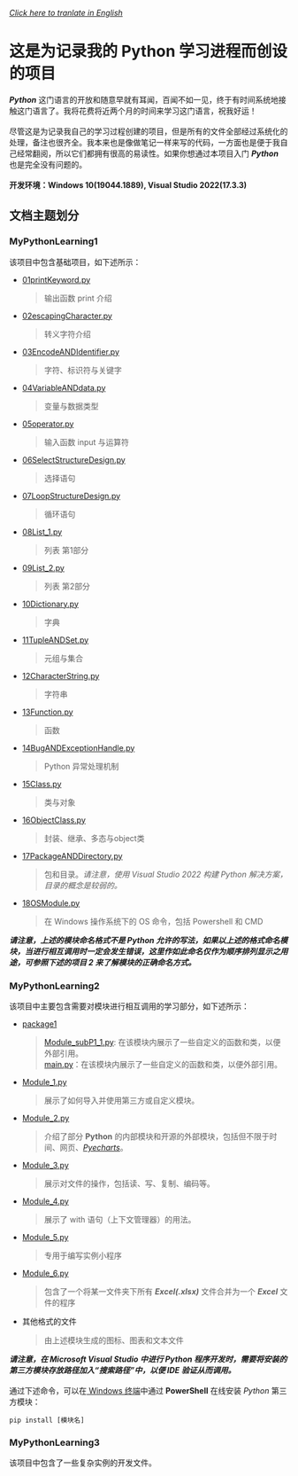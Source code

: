 [*Click here to tranlate in English* ](https://github.com/MongooseOrion/MyPythonLearning/blob/master/README_EN.md)
# 这是为记录我的 Python 学习进程而创设的项目
***Python*** 这门语言的开放和随意早就有耳闻，百闻不如一见，终于有时间系统地接触这门语言了。我将花费将近两个月的时间来学习这门语言，祝我好运！<br><br>
尽管这是为记录我自己的学习过程创建的项目，但是所有的文件全部经过系统化的处理，备注也很齐全。我本来也是像做笔记一样来写的代码，一方面也是便于我自己经常翻阅，所以它们都拥有很高的易读性。如果你想通过本项目入门 ***Python*** 也是完全没有问题的。<br><br>
**开发环境：Windows 10(19044.1889), Visual Studio 2022(17.3.3)**
## 文档主题划分
### MyPythonLearning1
该项目中包含基础项目，如下述所示：<br>
* [01printKeyword.py](https://github.com/MongooseOrion/MyPythonLearning/blob/master/MyPythonLearning1/01printKeyword.py)
  > 输出函数 print 介绍
* [02escapingCharacter.py](https://github.com/MongooseOrion/MyPythonLearning/blob/master/MyPythonLearning1/02escapingCharacter.py)
  > 转义字符介绍
* [03EncodeANDIdentifier.py](https://github.com/MongooseOrion/MyPythonLearning/blob/master/MyPythonLearning1/03EncodeANDIdentifier.py)
  > 字符、标识符与关键字
* [04VariableANDdata.py](https://github.com/MongooseOrion/MyPythonLearning/blob/master/MyPythonLearning1/04VariableANDdata.py)
  > 变量与数据类型
* [05operator.py](https://github.com/MongooseOrion/MyPythonLearning/blob/master/MyPythonLearning1/05operator.py)
  > 输入函数 input 与运算符
* [06SelectStructureDesign.py](https://github.com/MongooseOrion/MyPythonLearning/blob/master/MyPythonLearning1/06SelectStructureDesign.py)
  > 选择语句
* [07LoopStructureDesign.py](https://github.com/MongooseOrion/MyPythonLearning/blob/master/MyPythonLearning1/07LoopStructureDesign.py)
  > 循环语句
* [08List_1.py](https://github.com/MongooseOrion/MyPythonLearning/blob/master/08List_1.py)
  > 列表 第1部分
* [09List_2.py](https://github.com/MongooseOrion/MyPythonLearning/blob/master/MyPythonLearning1/09List_2.py)
  > 列表 第2部分
* [10Dictionary.py](https://github.com/MongooseOrion/MyPythonLearning/blob/master/MyPythonLearning1/10Dictionary.py)
  > 字典
* [11TupleANDSet.py](https://github.com/MongooseOrion/MyPythonLearning/blob/master/MyPythonLearning1/11TupleANDSet.py)
  > 元组与集合
* [12CharacterString.py](https://github.com/MongooseOrion/MyPythonLearning/blob/master/MyPythonLearning1/12CharacterString.py)
  > 字符串
* [13Function.py](https://github.com/MongooseOrion/MyPythonLearning/blob/master/MyPythonLearning1/13Function.py)
  > 函数
* [14BugANDExceptionHandle.py](https://github.com/MongooseOrion/MyPythonLearning/blob/master/MyPythonLearning1/14BugANDExceptionHandle.py)
  > Python 异常处理机制
* [15Class.py](https://github.com/MongooseOrion/MyPythonLearning/blob/master/MyPythonLearning1/15Class.py)
  > 类与对象
* [16ObjectClass.py](https://github.com/MongooseOrion/MyPythonLearning/blob/master/MyPythonLearning1/16ObjectClass.py)
  > 封装、继承、多态与object类
* [17PackageANDDirectory.py](https://github.com/MongooseOrion/MyPythonLearning/blob/master/MyPythonLearning1/17PackageANDDirectory.py)
  > 包和目录。*请注意，使用 Visual Studio 2022 构建 Python 解决方案，目录的概念是较弱的。*
* [18OSModule.py](https://github.com/MongooseOrion/MyPythonLearning/blob/master/MyPythonLearning1/18OSModule.py)
  > 在 Windows 操作系统下的 OS 命令，包括 Powershell 和 CMD
  >
***请注意，上述的模块命名格式不是 Python 允许的写法，如果以上述的格式命名模块，当进行相互调用时一定会发生错误，这里作如此命名仅作为顺序排列显示之用途，可参照下述的项目 2 来了解模块的正确命名方式。***
### MyPythonLearning2
该项目中主要包含需要对模块进行相互调用的学习部分，如下述所示：<br>
* [package1](https://github.com/MongooseOrion/MyPythonLearning/tree/master/MyPythonLearning2/package1)
  > [Module_subP1_1.py](https://github.com/MongooseOrion/MyPythonLearning/blob/master/MyPythonLearning2/package1/Module_subP1_1.py): 在该模块内展示了一些自定义的函数和类，以便外部引用。<br>
  > [main.py](https://github.com/MongooseOrion/MyPythonLearning/blob/master/MyPythonLearning2/package1/main.py)：在该模块内展示了一些自定义的函数和类，以便外部引用。
* [Module_1.py](https://github.com/MongooseOrion/MyPythonLearning/blob/master/MyPythonLearning2/Module_1.py)
  > 展示了如何导入并使用第三方或自定义模块。
* [Module_2.py](https://github.com/MongooseOrion/MyPythonLearning/blob/master/MyPythonLearning2/Module_2.py)
  > 介绍了部分 **Python** 的内部模块和开源的外部模块，包括但不限于时间、网页、[*Pyecharts*](https://pyecharts.org/#/zh-cn/intro)。
* [Module_3.py](https://github.com/MongooseOrion/MyPythonLearning/blob/master/MyPythonLearning2/Module_3.py)
  > 展示对文件的操作，包括读、写、复制、编码等。
* [Module_4.py](https://github.com/MongooseOrion/MyPythonLearning/blob/master/MyPythonLearning2/Module_4.py)
  > 展示了 with 语句（上下文管理器）的用法。
* [Module_5.py](https://github.com/MongooseOrion/MyPythonLearning/blob/master/MyPythonLearning2/Module_5.py)
  > 专用于编写实例小程序
* [Module_6.py](https://github.com/MongooseOrion/MyPythonLearning/blob/master/MyPythonLearning2/Module_6.py)
  > 包含了一个将某一文件夹下所有 ***Excel(.xlsx)*** 文件合并为一个 ***Excel*** 文件的程序
* 其他格式的文件
  > 由上述模块生成的图标、图表和文本文件
  >
***请注意，在 Microsoft Visual Studio 中进行 Python 程序开发时，需要将安装的第三方模块存放路径加入“搜索路径”中，以便 IDE 验证从而调用。***<br><br>
通过下述命令，可以在[ Windows 终端](https://apps.microsoft.com/store/detail/windows-terminal/9N0DX20HK701?hl=zh-cn&gl=cn)中通过 **PowerShell** 在线安装 *Python* 第三方模块：<br>
```
pip install [模块名]
```
### MyPythonLearning3
该项目中包含了一些复杂实例的开发文件。
